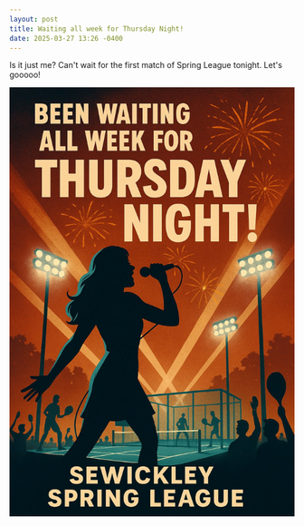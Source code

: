 ```yaml
---
layout: post
title: Waiting all week for Thursday Night!
date: 2025-03-27 13:26 -0400
---
```


Is it just me? Can't wait for the first match of Spring League tonight. Let's gooooo!

![](/assets/img/waiting-all-week.jpg)
